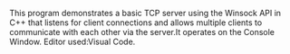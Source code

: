 This program demonstrates a basic TCP server using the Winsock API in C++ that listens for client connections and allows multiple clients to communicate with each other via the server.It operates on the Console Window.
Editor used:Visual Code.
